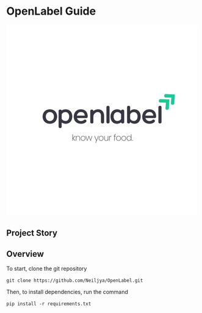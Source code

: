 # OpenLabel Guide
![Logo](/assets/logo.jpg)
## Project Story

## Overview
To start, clone the git repository
```
git clone https://github.com/Neiljya/OpenLabel.git
```
Then, to install dependencies, run the command
```
pip install -r requirements.txt
```
